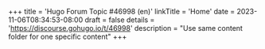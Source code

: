+++
title = 'Hugo Forum Topic #46998 (en)'
linkTitle = 'Home'
date = 2023-11-06T08:34:53-08:00
draft = false
details = 'https://discourse.gohugo.io/t/46998'
description = "Use same content folder for one specific content"
+++
